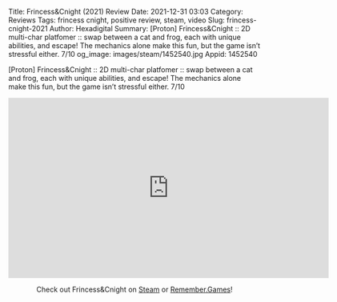 Title: Frincess&Cnight (2021) Review
Date: 2021-12-31 03:03
Category: Reviews
Tags: frincess cnight, positive review, steam, video
Slug: frincess-cnight-2021
Author: Hexadigital
Summary: [Proton] Frincess&Cnight :: 2D multi-char platfomer :: swap between a cat and frog, each with unique abilities, and escape! The mechanics alone make this fun, but the game isn’t stressful either. 7/10
og_image: images/steam/1452540.jpg
Appid: 1452540

[Proton] Frincess&Cnight :: 2D multi-char platfomer :: swap between a cat and frog, each with unique abilities, and escape! The mechanics alone make this fun, but the game isn’t stressful either. 7/10

<center><iframe src="https://www.youtube.com/embed/rBC7XYwgDBI?feature=oembed" allow="accelerometer; autoplay; encrypted-media; gyroscope; picture-in-picture" width="640" height="360" frameborder="0"></iframe>

Check out Frincess&Cnight on [Steam](https://store.steampowered.com/app/1452540/?curator_clanid=34633900) or [Remember.Games](https://remember.games/game/1910/)!</center>